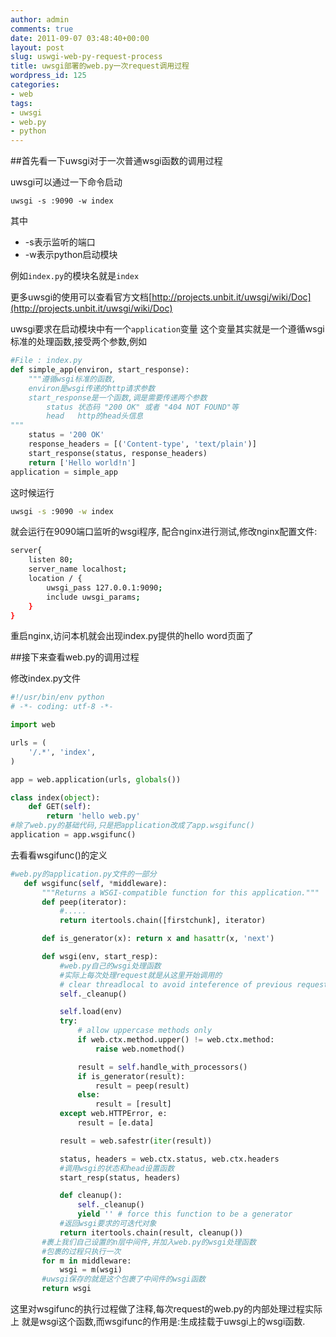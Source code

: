 ```yaml
---
author: admin
comments: true
date: 2011-09-07 03:48:40+00:00
layout: post
slug: uswgi-web-py-request-process
title: uwsgi部署的web.py一次request调用过程
wordpress_id: 125
categories:
- web
tags:
- uwsgi
- web.py
- python
---
```


##首先看一下uwsgi对于一次普通wsgi函数的调用过程

uwsgi可以通过一下命令启动

`uwsgi -s :9090 -w index`

其中

+ -s表示监听的端口
+ -w表示python启动模块

例如`index.py`的模块名就是`index`

更多uwsgi的使用可以查看官方文档[http://projects.unbit.it/uwsgi/wiki/Doc](http://projects.unbit.it/uwsgi/wiki/Doc)

uwsgi要求在启动模块中有一个`application`变量
这个变量其实就是一个遵循wsgi标准的处理函数,接受两个参数,例如

```python
#File : index.py
def simple_app(environ, start_response):
    """遵循wsgi标准的函数,
    environ是wsgi传递的http请求参数
    start_response是一个函数,调是需要传递两个参数
        status 状态码 "200 OK" 或者 "404 NOT FOUND"等
        head   http的head头信息
"""
    status = '200 OK'
    response_headers = [('Content-type', 'text/plain')]
    start_response(status, response_headers)
    return ['Hello world!n']
application = simple_app
```

这时候运行

```bash
uwsgi -s :9090 -w index
```

就会运行在9090端口监听的wsgi程序,
配合nginx进行测试,修改nginx配置文件:

```bash
server{
    listen 80;
    server_name localhost;
    location / {
        uwsgi_pass 127.0.0.1:9090;
        include uwsgi_params;
    }
}
```

重启nginx,访问本机就会出现index.py提供的hello word页面了

##接下来查看web.py的调用过程

修改index.py文件

```python
#!/usr/bin/env python
# -*- coding: utf-8 -*-

import web

urls = (
    '/.*', 'index',
)

app = web.application(urls, globals())

class index(object):
    def GET(self):
        return 'hello web.py'
#除了web.py的基础代码,只是把application改成了app.wsgifunc()
application = app.wsgifunc()
```

去看看wsgifunc()的定义

```python
#web.py的application.py文件的一部分
   def wsgifunc(self, *middleware):
       """Returns a WSGI-compatible function for this application."""
       def peep(iterator):
           #.....
           return itertools.chain([firstchunk], iterator)

       def is_generator(x): return x and hasattr(x, 'next')

       def wsgi(env, start_resp):
           #web.py自己的wsgi处理函数
           #实际上每次处理request就是从这里开始调用的
           # clear threadlocal to avoid inteference of previous requests
           self._cleanup()

           self.load(env)
           try:
               # allow uppercase methods only
               if web.ctx.method.upper() != web.ctx.method:
                   raise web.nomethod()

               result = self.handle_with_processors()
               if is_generator(result):
                   result = peep(result)
               else:
                   result = [result]
           except web.HTTPError, e:
               result = [e.data]

           result = web.safestr(iter(result))

           status, headers = web.ctx.status, web.ctx.headers
           #调用wsgi的状态和head设置函数
           start_resp(status, headers)

           def cleanup():
               self._cleanup()
               yield '' # force this function to be a generator
           #返回wsgi要求的可迭代对象
           return itertools.chain(result, cleanup())
       #裹上我们自己设置的n层中间件,并加入web.py的wsgi处理函数
       #包裹的过程只执行一次
       for m in middleware:
           wsgi = m(wsgi)
       #uwsgi保存的就是这个包裹了中间件的wsgi函数
       return wsgi
```

这里对wsgifunc的执行过程做了注释,每次request的web.py的内部处理过程实际上
就是wsgi这个函数,而wsgifunc的作用是:生成挂载于uwsgi上的wsgi函数.
